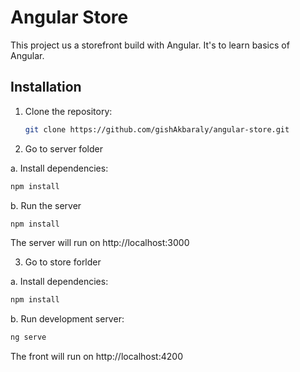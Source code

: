 # Angular Store

This project us a storefront build with Angular. It's to learn basics of Angular.


## Installation

1. Clone the repository:

   ```bash
   git clone https://github.com/gishAkbaraly/angular-store.git
   ```

2. Go to server folder 

a. Install dependencies:
   ```bash
   npm install
   ```
b. Run the server 
   ```bash
   npm install
   ```
The server will run on http://localhost:3000

3. Go to store forlder

a. Install dependencies:
   ```bash
   npm install
   ```

b. Run development server:
   ```bash
   ng serve
   ```
The front will run on http://localhost:4200


